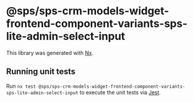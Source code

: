 # @sps/sps-crm-models-widget-frontend-component-variants-sps-lite-admin-select-input

This library was generated with [Nx](https://nx.dev).

## Running unit tests

Run `nx test @sps/sps-crm-models-widget-frontend-component-variants-sps-lite-admin-select-input` to execute the unit tests via [Jest](https://jestjs.io).
